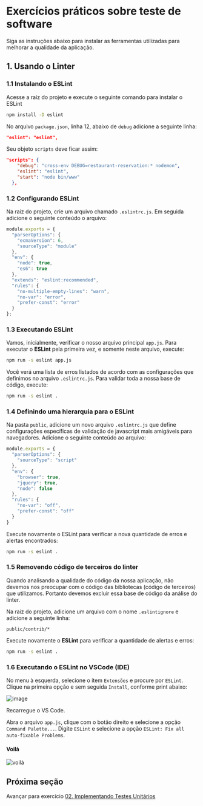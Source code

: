 # Exercícios práticos sobre teste de software

Siga as instruções abaixo para instalar as ferramentas utilizadas para melhorar a qualidade da aplicação.

## 1. Usando o Linter

### 1.1 Instalando o ESLint

Acesse a raíz do projeto e execute o seguinte comando para instalar o ESLint

```bash
npm install -D eslint
```

No arquivo `package.json`, linha 12, abaixo de `debug` adicione a seguinte linha:

```json
"eslint": "eslint",
```

Seu objeto `scripts` deve ficar assim:

```json
"scripts": {
    "debug": "cross-env DEBUG=restaurant-reservation:* nodemon",
    "eslint": "eslint",
    "start": "node bin/www"
  },
```

### 1.2 Configurando ESLint

Na raiz do projeto, crie um arquivo chamado `.eslintrc.js`. Em seguida adicione o seguinte conteúdo o arquivo:

```javascript
module.exports = {
  "parserOptions": {
    "ecmaVersion": 6,
    "sourceType": "module"
  },
  "env": {
    "node": true,
    "es6": true
  },
  "extends": "eslint:recommended",
  "rules": {
    "no-multiple-empty-lines": "warn",
    "no-var": "error",
    "prefer-const": "error"
  }
};
```

### 1.3 Executando ESLint

Vamos, inicialmente, verificar o nosso arquivo principal `app.js`. Para executar o **ESLint** pela primeira vez, e somente neste arquivo, execute:

```bash
npm run -s eslint app.js
```

Você verá uma lista de erros listados de acordo com as configurações que definimos no arquivo `.eslintrc.js`. Para validar toda a nossa base de código, execute:

```bash
npm run -s eslint .
```

### 1.4 Definindo uma hierarquia para o ESLint

Na pasta `public`, adicione um novo arquivo `.eslintrc.js` que define configurações específicas de validação de javascript mais amigáveis para navegadores. Adicione o seguinte conteúdo ao arquivo:

```javascript
module.exports = {
  "parserOptions": {
    "sourceType": "script"
  },
  "env": {
    "browser": true,
    "jquery": true,
    "node": false
  },
  "rules": {
    "no-var": "off",
    "prefer-const": "off"
  }
}
```

Execute novamente o ESLint para verificar a nova quantidade de erros e alertas encontrados:

```bash
npm run -s eslint .
```

### 1.5 Removendo código de terceiros do linter

Quando analisando a qualidade do código da nossa aplicação, não devemos nos preocupar com o código das bibliotecas (código de terceiros) que utilizamos. Portanto devemos excluir essa base de código da análise do linter.

Na raiz do projeto, adicione um arquivo com o nome `.eslintignore` e adicione a seguinte linha:

```properties
public/contrib/*
```

Execute novamente o **ESLint** para verificar a quantidade de alertas e erros:

```bash
npm run -s eslint .
```

### 1.6 Executando o ESLint no VSCode (IDE)

No menu à esquerda, selecione o item `Extensões` e procure por `ESLint`. Clique na primeira opção e sem seguida `Install`, conforme print abaixo:

![image](https://user-images.githubusercontent.com/609076/110991082-ea83df80-8352-11eb-8947-047f93d4b3cc.png)

Recarregue o VS Code.

Abra o arquivo `app.js`, clique com o botão direito e selecione a opção `Command Palette...`. Digite `ESLint` e selecione a opção `ESLint: Fix all auto-fixable Problems`.

#### Voilà

![voilà](https://media.giphy.com/media/kFONSfnHQSEX2NOrh7/source.gif)

## Próxima seção

Avançar para exercício [02. Implementando Testes Unitários](02.exercicio-testes-unitarios.md)
